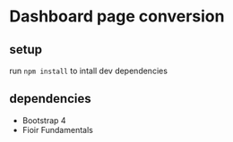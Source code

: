 # Dashboard page conversion

## setup
run `npm install` to intall dev dependencies

## dependencies
- Bootstrap 4
- Fioir Fundamentals 
